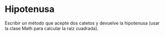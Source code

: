 # Hipotenusa
Escribir un método que acepte dos catetos y devuelve la hipotenusa (usar la clase Math para calcular la raíz cuadrada).
